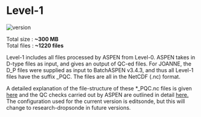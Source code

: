 # Level-1

 ![version](https://img.shields.io/github/v/tag/Geet-George/JOANNE?color=teal&include_prereleases&label=Latest%20JOANNE%20VERSION&style=for-the-badge)

Total size : **~300 MB** <br>
Total files : **~1220 files** <br>

Level-1 includes all files processed by ASPEN from Level-0. ASPEN takes in D-type files as input, and gives an output of QC-ed files. For JOANNE, the D_P files were supplied as input to BatchASPEN v3.4.3, and thus all Level-1 files have the suffix _PQC. The files are all in the NetCDF (.nc) format.

A detailed explanation of the file-structure of these *_PQC.nc files is given [here](https://www.eol.ucar.edu/system/files/NCAR_EOL_ISF_dropsonde_NetCDF_data_files_4.pdf) and the QC checks carried out by ASPEN are outlined in detail [here.](https://ncar.github.io/aspendocs/pdf/aspendocs.pdf) The configuration used for the current version is editsonde, but this will change to research-dropsonde in future versions.


